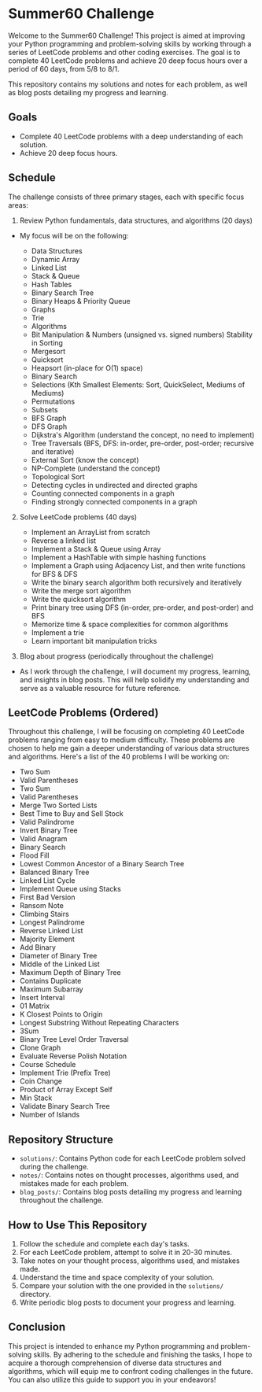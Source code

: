 # Summer60 Challenge

Welcome to the Summer60 Challenge! This project is aimed at improving your Python programming and problem-solving skills by working through a series of LeetCode problems and other coding exercises. The goal is to complete 40 LeetCode problems and achieve 20 deep focus hours over a period of 60 days, from 5/8 to 8/1.

This repository contains my solutions and notes for each problem, as well as blog posts detailing my progress and learning.

## Goals

- Complete 40 LeetCode problems with a deep understanding of each solution.
- Achieve 20 deep focus hours.

## Schedule

The challenge consists of three primary stages, each with specific focus areas:

1. Review Python fundamentals, data structures, and algorithms (20 days)
 - My focus will be on the following:

   * Data Structures
   * Dynamic Array
   * Linked List
   * Stack & Queue
   * Hash Tables
   * Binary Search Tree
   * Binary Heaps & Priority Queue
   * Graphs
   * Trie
   * Algorithms
   * Bit Manipulation & Numbers (unsigned vs. signed numbers)
   Stability in Sorting
   * Mergesort
   * Quicksort
   * Heapsort (in-place for O(1) space)
   * Binary Search
   * Selections (Kth Smallest Elements: Sort, QuickSelect, Mediums of Mediums)
   * Permutations
   * Subsets
   * BFS Graph
   * DFS Graph
   * Dijkstra's Algorithm (understand the concept, no need to implement)
   * Tree Traversals (BFS, DFS: in-order, pre-order, post-order; recursive and iterative)
   * External Sort (know the concept)
   * NP-Complete (understand the concept)
   * Topological Sort
   * Detecting cycles in undirected and directed graphs
   * Counting connected components in a graph
   * Finding strongly connected components in a graph

2. Solve LeetCode problems (40 days)
   * Implement an ArrayList from scratch
   * Reverse a linked list
   * Implement a Stack & Queue using Array
   * Implement a HashTable with simple hashing functions
   * Implement a Graph using Adjacency List, and then write functions for BFS & DFS
   * Write the binary search algorithm both recursively and iteratively
   * Write the merge sort algorithm
   * Write the quicksort algorithm
   * Print binary tree using DFS (in-order, pre-order, and post-order) and BFS
   * Memorize time & space complexities for common algorithms
   * Implement a trie
   * Learn important bit manipulation tricks

3. Blog about progress (periodically throughout the challenge)
 - As I work through the challenge, I will document my progress, learning, and insights in blog posts. This will help solidify my understanding and serve as a valuable resource for future reference.

## LeetCode Problems (Ordered)

Throughout this challenge, I will be focusing on completing 40 LeetCode problems ranging from easy to medium difficulty. These problems are chosen to help me gain a deeper understanding of various data structures and algorithms. Here's a list of the 40 problems I will be working on:

* Two Sum
* Valid Parentheses
* Two Sum
* Valid Parentheses
* Merge Two Sorted Lists
* Best Time to Buy and Sell Stock
* Valid Palindrome
* Invert Binary Tree
* Valid Anagram
* Binary Search
* Flood Fill
* Lowest Common Ancestor of a Binary Search Tree
* Balanced Binary Tree
* Linked List Cycle
* Implement Queue using Stacks
* First Bad Version
* Ransom Note
* Climbing Stairs
* Longest Palindrome
* Reverse Linked List
* Majority Element
* Add Binary
* Diameter of Binary Tree
* Middle of the Linked List
* Maximum Depth of Binary Tree
* Contains Duplicate
* Maximum Subarray
* Insert Interval
* 01 Matrix
* K Closest Points to Origin
* Longest Substring Without Repeating Characters
* 3Sum
* Binary Tree Level Order Traversal
* Clone Graph
* Evaluate Reverse Polish Notation
* Course Schedule
* Implement Trie (Prefix Tree)
* Coin Change
* Product of Array Except Self
* Min Stack
* Validate Binary Search Tree
* Number of Islands

## Repository Structure

- `solutions/`: Contains Python code for each LeetCode problem solved during the challenge.
- `notes/`: Contains notes on thought processes, algorithms used, and mistakes made for each problem.
- `blog_posts/`: Contains blog posts detailing my progress and learning throughout the challenge.

## How to Use This Repository

1. Follow the schedule and complete each day's tasks.
2. For each LeetCode problem, attempt to solve it in 20-30 minutes.
3. Take notes on your thought process, algorithms used, and mistakes made.
4. Understand the time and space complexity of your solution.
5. Compare your solution with the one provided in the `solutions/` directory.
6. Write periodic blog posts to document your progress and learning.

## Conclusion

This project is intended to enhance my Python programming and problem-solving skills. By adhering to the schedule and finishing the tasks, I hope to acquire a thorough comprehension of diverse data structures and algorithms, which will equip me to confront coding challenges in the future. You can also utilize this guide to support you in your endeavors!
